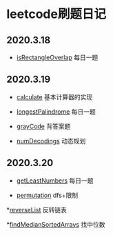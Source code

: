 # leetcode刷题日记

## 2020.3.18

* [isRectangleOverlap](https://leetcode-cn.com/problems/rectangle-overlap/) 每日一题

## 2020.3.19

* [calculate](https://leetcode-cn.com/problems/basic-calculator-ii/) 基本计算器的实现

* [longestPalindrome](https://leetcode-cn.com/problems/longest-palindrome/) 每日一题

* [grayCode](https://leetcode-cn.com/problems/gray-code/) 背答案题

* [numDecodings](https://leetcode-cn.com/problems/decode-ways/) 动态规划

## 2020.3.20

* [getLeastNumbers](https://leetcode-cn.com/problems/zui-xiao-de-kge-shu-lcof/) 每日一题

* [permutation](https://leetcode-cn.com/problems/permutation-ii-lcci/) dfs+限制

*[reverseList](https://leetcode-cn.com/problems/fan-zhuan-lian-biao-lcof/) 反转链表

*[findMedianSortedArrays](https://leetcode-cn.com/problems/median-of-two-sorted-arrays/) 找中位数